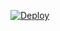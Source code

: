 [![Deploy](https://www.herokucdn.com/deploy/button.svg)](https://heroku.com/deploy?template=https://github.com/Personal4Account/piro-ind-7782y)




